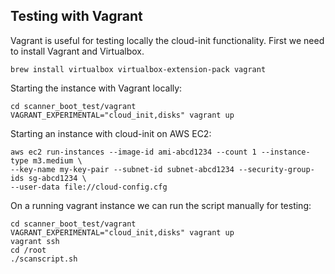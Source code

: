 ## Testing with Vagrant

Vagrant is useful for testing locally the cloud-init functionality.
First we need to install Vagrant and Virtualbox.

```
brew install virtualbox virtualbox-extension-pack vagrant
```

Starting the instance with Vagrant locally:

```
cd scanner_boot_test/vagrant
VAGRANT_EXPERIMENTAL="cloud_init,disks" vagrant up
```

Starting an instance with cloud-init on AWS EC2:

```
aws ec2 run-instances --image-id ami-abcd1234 --count 1 --instance-type m3.medium \
--key-name my-key-pair --subnet-id subnet-abcd1234 --security-group-ids sg-abcd1234 \
--user-data file://cloud-config.cfg
```

On a running vagrant instance we can run the script manually for testing:
```
cd scanner_boot_test/vagrant
VAGRANT_EXPERIMENTAL="cloud_init,disks" vagrant up
vagrant ssh
cd /root
./scanscript.sh
```
